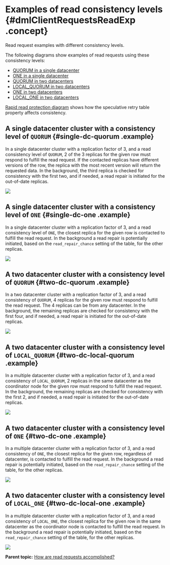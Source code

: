 # Examples of read consistency levels {#dmlClientRequestsReadExp .concept}

Read request examples with different consistency levels.

The following diagrams show examples of read requests using these consistency levels:

-   [QUORUM in a single datacenter](dmlClientRequestsReadExp.md#single-dc-quorum)
-   [ONE in a single datacenter](dmlClientRequestsReadExp.md#single-dc-one)
-   [QUORUM in two datacenters](dmlClientRequestsReadExp.md#two-dc-quorum)
-   [LOCAL\_QUORUM in two datacenters](dmlClientRequestsReadExp.md#two-dc-local-quorum)
-   [ONE in two datacenters](dmlClientRequestsReadExp.md#two-dc-one)
-   [LOCAL\_ONE in two datacenters](dmlClientRequestsReadExp.md#two-dc-local-one)

[Rapid read protection diagram](dmlClientRequestsRead.md#speculative-retry) shows how the speculative retry table property affects consistency.

## A single datacenter cluster with a consistency level of `QUORUM` {#single-dc-quorum .example}

In a single datacenter cluster with a replication factor of 3, and a read consistency level of `QUORUM`, 2 of the 3 replicas for the given row must respond to fulfill the read request. If the contacted replicas have different versions of the row, the replica with the most recent version will return the requested data. In the background, the third replica is checked for consistency with the first two, and if needed, a read repair is initiated for the out-of-date replicas.

 

![](../images/dml_singleDCConQuorum.svg)

## A single datacenter cluster with a consistency level of `ONE` {#single-dc-one .example}

In a single datacenter cluster with a replication factor of 3, and a read consistency level of `ONE`, the closest replica for the given row is contacted to fulfill the read request. In the background a read repair is potentially initiated, based on the `read_repair_chance` setting of the table, for the other replicas.

 

![](../images/dml_singleDCConOne.svg)

## A two datacenter cluster with a consistency level of `QUORUM` {#two-dc-quorum .example}

In a two datacenter cluster with a replication factor of 3, and a read consistency of `QUORUM`, 4 replicas for the given row must respond to fulfill the read request. The 4 replicas can be from any datacenter. In the background, the remaining replicas are checked for consistency with the first four, and if needed, a read repair is initiated for the out-of-date replicas.

 

![](../images/dml_multipleDCConQuorum.svg)

## A two datacenter cluster with a consistency level of `LOCAL_QUORUM` {#two-dc-local-quorum .example}

In a multiple datacenter cluster with a replication factor of 3, and a read consistency of `LOCAL_QUORUM`, 2 replicas in the same datacenter as the coordinator node for the given row must respond to fulfill the read request. In the background, the remaining replicas are checked for consistency with the first 2, and if needed, a read repair is initiated for the out-of-date replicas.

 

![](../images/dml_multipleDCConLocalQuorum.svg)

## A two datacenter cluster with a consistency level of `ONE` {#two-dc-one .example}

In a multiple datacenter cluster with a replication factor of 3, and a read consistency of `ONE`, the closest replica for the given row, regardless of datacenter, is contacted to fulfill the read request. In the background a read repair is potentially initiated, based on the `read_repair_chance` setting of the table, for the other replicas.

 

![](../images/dml_multipleDCConOne.svg)

## A two datacenter cluster with a consistency level of `LOCAL_ONE` {#two-dc-local-one .example}

In a multiple datacenter cluster with a replication factor of 3, and a read consistency of `LOCAL_ONE`, the closest replica for the given row in the same datacenter as the coordinator node is contacted to fulfill the read request. In the background a read repair is potentially initiated, based on the `read_repair_chance` setting of the table, for the other replicas.

 

![](../images/dml_multipleDCConLocalOne.svg)

**Parent topic:** [How are read requests accomplished?](../../cassandra/dml/dmlClientRequestsRead.md)

